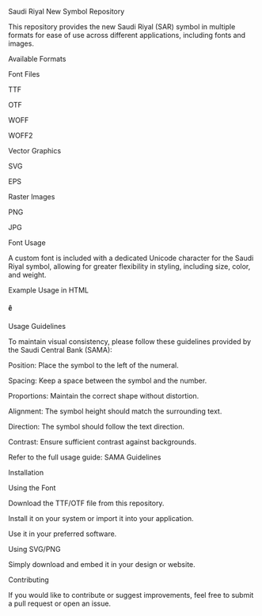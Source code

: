 Saudi Riyal New Symbol Repository

This repository provides the new Saudi Riyal (SAR) symbol in multiple formats for ease of use across different applications, including fonts and images.

Available Formats

Font Files

TTF

OTF

WOFF

WOFF2

Vector Graphics

SVG

EPS

Raster Images

PNG

JPG

Font Usage

A custom font is included with a dedicated Unicode character for the Saudi Riyal symbol, allowing for greater flexibility in styling, including size, color, and weight.

Example Usage in HTML

<style>
    @font-face {
        font-family: 'SaudiRiyalSymbol';
        src: url('saudiriyal.ttf') format('truetype');
    }
    .symbol {
        font-family: 'SaudiRiyalSymbol', sans-serif;
        font-size: inherit;
        margin: 20px auto;
        color: inherit;
        font-weight: bold;
    }
</style>
<p class="symbol">&#xea;</p>

Usage Guidelines

To maintain visual consistency, please follow these guidelines provided by the Saudi Central Bank (SAMA):

Position: Place the symbol to the left of the numeral.

Spacing: Keep a space between the symbol and the number.

Proportions: Maintain the correct shape without distortion.

Alignment: The symbol height should match the surrounding text.

Direction: The symbol should follow the text direction.

Contrast: Ensure sufficient contrast against backgrounds.

Refer to the full usage guide: SAMA Guidelines

Installation

Using the Font

Download the TTF/OTF file from this repository.

Install it on your system or import it into your application.

Use it in your preferred software.

Using SVG/PNG

Simply download and embed it in your design or website.

Contributing

If you would like to contribute or suggest improvements, feel free to submit a pull request or open an issue.